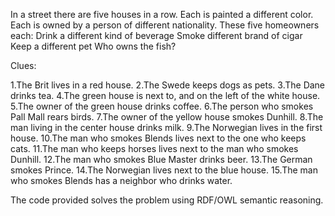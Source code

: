 In a street there are five houses in a
row.
Each is painted a different color.
Each is owned by a person of different
nationality.
These five homeowners each:
Drink a different kind of beverage
Smoke different brand of cigar
Keep a different pet
Who owns the fish?

Clues:

1.The Brit lives in a red house.
2.The Swede keeps dogs as pets.
3.The Dane drinks tea.
4.The green house is next to, and on the left of the white house.
5.The owner of the green house drinks coffee.
6.The person who smokes Pall Mall rears birds.
7.The owner of the yellow house smokes Dunhill.
8.The man living in the center house drinks milk.
9.The Norwegian lives in the first house.
10.The man who smokes Blends lives next to the one who keeps
cats.
11.The man who keeps horses lives next to the man who smokes
Dunhill.
12.The man who smokes Blue Master drinks beer.
13.The German smokes Prince.
14.The Norwegian lives next to the blue house.
15.The man who smokes Blends has a neighbor who drinks water.

The code provided solves the problem using RDF/OWL semantic reasoning. 
